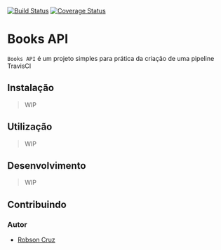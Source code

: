 [![Build Status](https://travis-ci.com/deadpyxel/books-api.svg?branch=master)](https://travis-ci.com/deadpyxel/books-api)
[![Coverage Status](https://coveralls.io/repos/github/deadpyxel/books-api/badge.svg?branch=master)](https://coveralls.io/github/deadpyxel/books-api?branch=master)


# Books API
`Books API` é um projeto simples para prática da criação de uma pipeline TravisCI  

## Instalação

>WIP

## Utilização

>WIP

## Desenvolvimento

>WIP

## Contribuindo

### Autor
- [Robson Cruz](https://github.com/deadpyxel)

